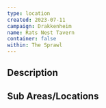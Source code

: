 ```yaml
---
type: location
created: 2023-07-11
campaign: Drakkenheim
name: Rats Nest Tavern
container: false
within: The Sprawl
---
```


## Description


## Sub Areas/Locations

<!-- QueryToSerialize: LIST FROM "TTRPG/Drakkenheim/Locations" WHERE within = "Rats Nest Tavern" -->

